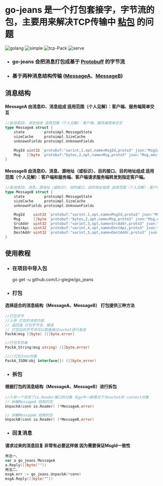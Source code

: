 # go-jeans 是一个打包套接字，字节流的包，主要用来解决TCP传输中 [粘包](https://blog.csdn.net/weixin_41047704/article/details/85340311) 的问题

![golang](https://img.shields.io/badge/golang-v1.19-blue)
![simple](https://img.shields.io/badge/simple-extend-green)
![tcp-Pack](https://img.shields.io/badge/tcp-pack-yellowgreen)
![serve](https://img.shields.io/badge/network_transmission-pack-red)

* ### go-jeans 会把消息打包成基于 [Protobuff](https://zhuanlan.zhihu.com/p/401958878) 的字节流
* ### 基于两种消息结构传输 ([MessageA](#消息结构)、[MessageB](#消息结构))

## 消息结构
#### MessageA 由消息ID、消息组成 适用范围（个人见解）：客户端、服务端简单交互
```go
//由消息ID、消息组成 适用范围（个人见解）：客户端、服务端简单交互
type MessageA struct {
    state         protoimpl.MessageState
    sizeCache     protoimpl.SizeCache
    unknownFields protoimpl.UnknownFields
    
    MsgId uint32 `protobuf:"varint,1,opt,name=MsgId,proto3" json:"MsgId,omitempty"`
    Msg   []byte `protobuf:"bytes,2,opt,name=Msg,proto3" json:"Msg,omitempty"`
}
```
#### MessageB 由消息ID、消息、源地址（或标识）、目的接口、目的地址组成 适用范围（个人见解）：客户端和服务端、客户端请求服务端转发到指定客户端。
```go
//由消息ID、消息、源地址（或标识）、目的接口、目的地址组成 适用范围（个人见解）：客户端和服务端、客户端请求服务端转发到指定客户端。
type MessageB struct {
	state         protoimpl.MessageState
	sizeCache     protoimpl.SizeCache
	unknownFields protoimpl.UnknownFields

	MsgId    uint32 `protobuf:"varint,1,opt,name=MsgId,proto3" json:"MsgId,omitempty"`
	Msg      []byte `protobuf:"bytes,2,opt,name=Msg,proto3" json:"Msg,omitempty"`
	SrcAddr  uint32 `protobuf:"varint,3,opt,name=SrcAddr,proto3" json:"SrcAddr,omitempty"`
	DestApi  uint32 `protobuf:"varint,4,opt,name=DestApi,proto3" json:"DestApi,omitempty"`
	DestAddr uint32 `protobuf:"varint,5,opt,name=DestAddr,proto3" json:"DestAddr,omitempty"`
}


```
## 使用教程
* ### 在项目中导入包
    go get -u github.com/Li-giegie/go_jeans
* ### 打包
#### 选择适合的消息结构（MessageA、MessageB） 打包提供三种方法
```go
//打包字节
//入参 打包的消息内容 
// 返回值 打包字节流、错误
// 打包后的字节流可以直接通过socket进行发送
PackA(msg []byte) ([]byte,error)

//打包字符串
PackA_String(msg string) ([]byte,error)

////打包Json对象
PackA_JSON(obj interface{}) ([]byte,error)
```

* ### 拆包
#### 根据打包的消息结构（MessageA、MessageB）进行拆包 

```go
//入参一个实现了io.Reader接口的对象 在go中一般情况下为socket的 connect对象
// 拆解MessageA 结构的包
UnpackA(conn io.Reader) (*MessageA,error)

// 拆解MessageA 结构的包
UnpackB(conn io.Reader) (*MessageB,error)

```

* ### 回复消息
#### 请求过来的消息回复 非常有必要这样做 因为需要保证MsgId一致性
```go
用法一、
var a go_jeans.MessageA
a.Reply([]byte(""))
用法二、
msgA,err := go_jeans.UnpackA(*conn)
msgA.Reply([]byte(""))

```
